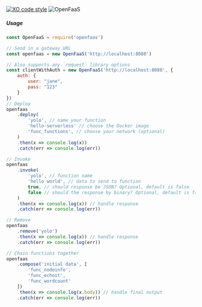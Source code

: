 [![XO code
style](https://img.shields.io/badge/code_style-XO-5ed9c7.svg)](https://github.com/sindresorhus/xo)
![OpenFaaS](https://img.shields.io/badge/openfaas-serverless-blue.svg)

##### Usage

```js
const OpenFaaS = require('openfaas')

// Send in a gateway URL 
const openfaas = new OpenFaaS('http://localhost:8080')

// Also supports any `request` library options 
const clientWithAuth = new OpenFaaS('http://localhost:8080', {
	auth: {
		user: "jane",
		pass: "123"
	}
})
// Deploy 
openfaas
	.deploy(
		'yolo', // name your function
		'hello-serverless' // choose the Docker image
		'func_functions', // choose your network (optional)
	)
	.then(x => console.log(x))
	.catch(err => console.log(err))

// Invoke 
openfaas
	.invoke(
		'yolo', // function name
		'hello world', // data to send to function
		true, // should response be JSON? Optional, default is false
		false // should the response by binary? Optional, default is false
	)
	.then(x => console.log(x)) // handle response
	.catch(err => console.log(err))

// Remove
openfaas
	.remove('yolo')
	.then(x => console.log(x)) // handle response
	.catch(err => console.log(err))

// Chain functions together 
openfaas
	.compose('initial data', [
		'func_nodeinfo',
		'func_echoit',
		'func_wordcount'
	])
	.then(x => console.log(x.body)) // handle final output
	.catch(err => console.log(err))
```
